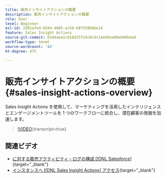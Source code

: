 ```yaml
---
title: 販売インサイトアクションの概要
description: 販売インサイトアクションの概要
role: User
level: Beginner
exl-id: 2d91afed-8204-4685-ac58-b8f350b6be14
feature: Sales Insight Actions
source-git-commit: 63d4aea1c818d35724c0cdc14e69ea00eb06b4a0
workflow-type: tm+mt
source-wordcount: '42'
ht-degree: 47%

---
```


# 販売インサイトアクションの概要 {#sales-insight-actions-overview}

Sales Insight Actions を使用して、マーケティングを活用したインテリジェンスとエンゲージメントツールを 1 つのワークフローに統合し、潜在顧客の発掘を加速します。

>[!VIDEO](https://video.tv.adobe.com/v/3447246/?quality=12&learn=on&captions=jpn){transcript=true}

## 関連ビデオ

* [&#x200B; に対する販売アクティビティ・ログの構成  [!DNL Salesforce]](/help/sales-insight-actions/configure-sales-activity-logging-to-salesforce.md){target="_blank"}
* [&#x200B; インスタンスへ  [!DNL Sales Insight Actions]  アクセス &#x200B;](/help/sales-insight-actions/accessing-your-sales-insight-actions-instance.md){target="_blank"}
